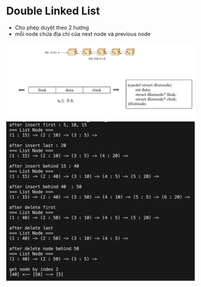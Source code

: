 # Double Linked List

- Cho phép duyệt theo 2 hướng
- mỗi node chứa địa chỉ của next node và previous node

![image](./img.png)
![image](./result.png)